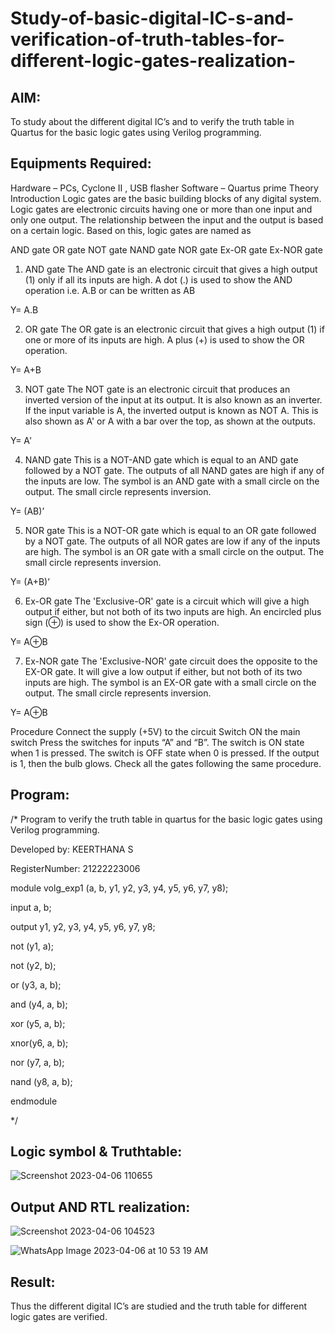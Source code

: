 # Study-of-basic-digital-IC-s-and-verification-of-truth-tables-for-different-logic-gates-realization-
## AIM:
To study about the different digital IC’s and to verify the truth table in Quartus for the basic logic gates using Verilog programming.

## Equipments Required:
Hardware – PCs,
Cyclone II , USB flasher
Software – Quartus prime
Theory
Introduction
Logic gates are the basic building blocks of any digital system. Logic gates are electronic circuits having one or more than one input and only one output. The relationship between the input and the output is based on a certain logic. Based on this, logic gates are named as

AND gate
OR gate
NOT gate
NAND gate
NOR gate
Ex-OR gate
Ex-NOR gate
1) AND gate
The AND gate is an electronic circuit that gives a high output (1) only if all its inputs are high. A dot (.) is used to show the AND operation i.e. A.B or can be written as AB

Y= A.B

2) OR gate
The OR gate is an electronic circuit that gives a high output (1) if one or more of its inputs are high. A plus (+) is used to show the OR operation.

Y= A+B

3) NOT gate
The NOT gate is an electronic circuit that produces an inverted version of the input at its output. It is also known as an inverter. If the input variable is A, the inverted output is known as NOT A. This is also shown as A' or A with a bar over the top, as shown at the outputs.

Y= A'

4) NAND gate
This is a NOT-AND gate which is equal to an AND gate followed by a NOT gate. The outputs of all NAND gates are high if any of the inputs are low. The symbol is an AND gate with a small circle on the output. The small circle represents inversion.

Y= (AB)’

5) NOR gate
This is a NOT-OR gate which is equal to an OR gate followed by a NOT gate. The outputs of all NOR gates are low if any of the inputs are high. The symbol is an OR gate with a small circle on the output. The small circle represents inversion.

Y= (A+B)’

6) Ex-OR gate
The 'Exclusive-OR' gate is a circuit which will give a high output if either, but not both of its two inputs are high. An encircled plus sign (⊕) is used to show the Ex-OR operation.

Y= A⊕B

7) Ex-NOR gate
The 'Exclusive-NOR' gate circuit does the opposite to the EX-OR gate. It will give a low output if either, but not both of its two inputs are high. The symbol is an EX-OR gate with a small circle on the output. The small circle represents inversion.

Y= A⊕B

Procedure
Connect the supply (+5V) to the circuit
Switch ON the main switch
Press the switches for inputs “A” and “B”. The switch is ON state when 1 is pressed. The switch is OFF state when 0 is pressed.
If the output is 1, then the bulb glows.
Check all the gates following the same procedure.
## Program:
/*
Program to verify the truth table in quartus for the basic logic gates using Verilog programming.

Developed by: KEERTHANA S

RegisterNumber:  21222223006


module volg_exp1 (a, b, y1, y2, y3, y4, y5, y6, y7, y8);

input a, b;

output y1, y2, y3, y4, y5, y6, y7, y8;

not (y1, a);

not (y2, b);

or (y3, a, b);

and (y4, a, b);

xor (y5, a, b);

xnor(y6, a, b);

nor (y7, a, b);

nand (y8, a, b);

endmodule

*/
## Logic symbol & Truthtable:

![Screenshot 2023-04-06 110655](https://user-images.githubusercontent.com/119477890/230281832-0749e4ad-fa8d-45dc-8f25-f99dab650fa5.png)


## Output AND RTL realization:

![Screenshot 2023-04-06 104523](https://user-images.githubusercontent.com/119477890/230279713-d25938e3-26a8-47ba-a0e6-6a1ba7a07c1c.png)


![WhatsApp Image 2023-04-06 at 10 53 19 AM](https://user-images.githubusercontent.com/119477890/230279603-00b148af-4f62-4745-b888-33907b393afc.jpeg)


## Result:
Thus the different digital IC’s are studied and the truth table for different logic gates are verified.
